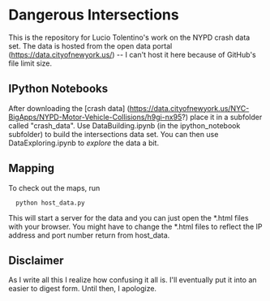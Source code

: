 # Dangerous Intersections

This is the repository for Lucio Tolentino's work on the NYPD crash data set. The 
data is hosted from the open data portal (https://data.cityofnewyork.us/) -- I 
can't host it here because of GitHub's file limit size.

IPython Notebooks
----------------

After downloading the [crash data] (https://data.cityofnewyork.us/NYC-BigApps/NYPD-Motor-Vehicle-Collisions/h9gi-nx95?) place it
in a subfolder called "crash_data". Use DataBuilding.ipynb (in the ipython_notebook
 subfolder) to build the intersections data set. You can then use DataExploring.ipynb
to *explore* the data a bit.

Mapping
-------------------

To check out the maps, run 

```
  python host_data.py
```

This will start a server for the data and you can just open the *.html files
with your browser. You might have to change the *.html files to reflect the
IP address and port number return from host_data.

Disclaimer
-----------------------

As I write all this I realize how confusing it all is. I'll eventually put it 
into an easier to digest form. Until then, I apologize.
 
